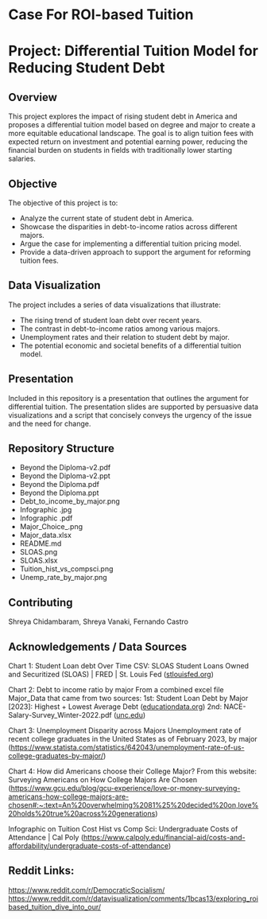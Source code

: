 # Case For ROI-based Tuition
# Project: Differential Tuition Model for Reducing Student Debt

## Overview
This project explores the impact of rising student debt in America and proposes a differential tuition model based on degree and major to create a more equitable educational landscape. The goal is to align tuition fees with expected return on investment and potential earning power, reducing the financial burden on students in fields with traditionally lower starting salaries.

## Objective
The objective of this project is to:
- Analyze the current state of student debt in America.
- Showcase the disparities in debt-to-income ratios across different majors.
- Argue the case for implementing a differential tuition pricing model.
- Provide a data-driven approach to support the argument for reforming tuition fees.

## Data Visualization
The project includes a series of data visualizations that illustrate:
- The rising trend of student loan debt over recent years.
- The contrast in debt-to-income ratios among various majors.
- Unemployment rates and their relation to student debt by major.
- The potential economic and societal benefits of a differential tuition model.

## Presentation
Included in this repository is a presentation that outlines the argument for differential tuition. The presentation slides are supported by persuasive data visualizations and a script that concisely conveys the urgency of the issue and the need for change.

## Repository Structure
- Beyond the Diploma-v2.pdf
- Beyond the Diploma-v2.ppt
- Beyond the Diploma.pdf
- Beyond the Diploma.ppt
- Debt_to_income_by_major.png
- Infographic .jpg
- Infographic .pdf
- Major_Choice_.png
- Major_data.xlsx
- README.md
- SLOAS.png
- SLOAS.xlsx
- Tuition_hist_vs_compsci.png
- Unemp_rate_by_major.png

## Contributing
Shreya Chidambaram, Shreya Vanaki, Fernando Castro

## Acknowledgements / Data Sources
Chart 1: Student Loan debt Over Time
CSV: SLOAS
Student Loans Owned and Securitized (SLOAS) | FRED | St. Louis Fed ([stlouisfed.org](https://fred.stlouisfed.org/series/SLOAS ))

Chart 2: Debt to income ratio by major
From a combined excel file Major_Data that came from two sources:
1st: Student Loan Debt by Major [2023]: Highest + Lowest Average Debt ([educationdata.org](https://educationdata.org/student-loan-debt-by-major))
2nd: NACE-Salary-Survey_Winter-2022.pdf ([unc.edu](https://careers.unc.edu/wp-content/uploads/2022/02/NACE-Salary-Survey_Winter-2022.pdf))

Chart 3: Unemployment Disparity across Majors
Unemployment rate of recent college graduates in the United States as of February 2023, by major (https://www.statista.com/statistics/642043/unemployment-rate-of-us-college-graduates-by-major/)

Chart 4: How did Americans choose their College Major?
From this website: Surveying Americans on How College Majors Are Chosen (https://www.gcu.edu/blog/gcu-experience/love-or-money-surveying-americans-how-college-majors-are-chosen#:~:text=An%20overwhelming%2081%25%20decided%20on,love%20holds%20true%20across%20generations)

Infographic on Tuition Cost Hist vs Comp Sci:
Undergraduate Costs of Attendance | Cal Poly (https://www.calpoly.edu/financial-aid/costs-and-affordability/undergraduate-costs-of-attendance) 

## Reddit Links:
https://www.reddit.com/r/DemocraticSocialism/
https://www.reddit.com/r/datavisualization/comments/1bcas13/exploring_roibased_tuition_dive_into_our/



